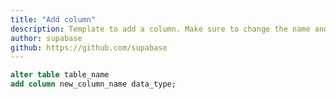 ```yaml
---
title: "Add column"
description: Template to add a column. Make sure to change the name and type.
author: supabase
github: https://github.com/supabase
---
```


```sql
alter table table_name
add column new_column_name data_type;
```
